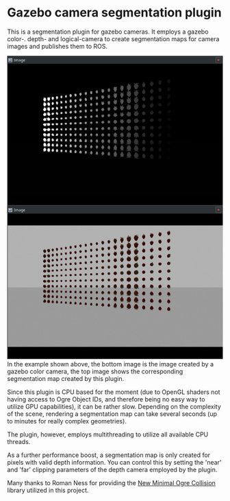 # Gazebo camera segmentation plugin

This is a segmentation plugin for gazebo cameras.
It employs a gazebo color-. depth- and logical-camera to create segmentation maps for camera images and publishes them to ROS.

![Example segmentation map](docs/segmap_example.png)
In the example shown above, the bottom image is the image created by a gazebo color camera, the top image shows the corresponding segmentation map created by this plugin.

Since this plugin is CPU based for the moment (due to OpenGL shaders not having access to Ogre Object IDs, and therefore being no easy way to utilize GPU capabilities), it can be rather slow. Depending on the complexity of the scene, rendering a segmentation map can take several seconds (up to minutes for really complex geometries).

The plugin, however, employs multithreading to utilize all available CPU threads.

As a further performance boost, a segmentation map is only created for pixels with valid depth information. You can control this by setting the 'near' and 'far' clipping parameters of the depth camera employed by the plugin.

Many thanks to Roman Ness for providing the [New Minimal Ogre Collision](http://wiki.ogre3d.org/New+Minimal+Ogre+Collision) library utilized in this project.